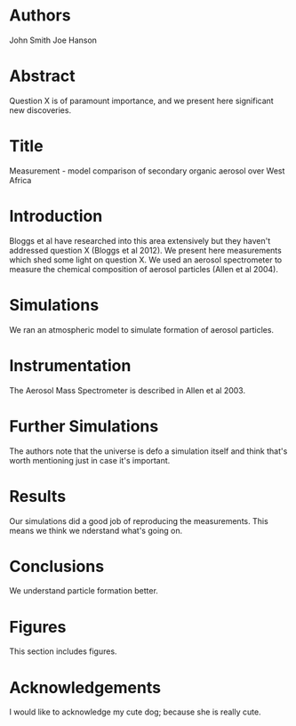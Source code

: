 # Authors
John Smith
Joe Hanson

# Abstract
Question X is of paramount importance, and we present here significant new discoveries. 

# Title
Measurement - model comparison of secondary organic aerosol over West Africa

# Introduction
Bloggs et al have researched into this area extensively but they haven't addressed question X (Bloggs et al 2012). 
We present here measurements which shed some light on question X.
We used an aerosol spectrometer to measure the chemical composition of aerosol particles (Allen et al 2004).

# Simulations
We ran an atmospheric model to simulate formation of aerosol particles. 

# Instrumentation
The Aerosol Mass Spectrometer is described in Allen et al 2003.

# Further Simulations
The authors note that the universe is defo a simulation itself and think that's worth mentioning just in case it's important.

# Results
Our simulations did a good job of reproducing the measurements. This means we think we nderstand what's going on.

# Conclusions
We understand particle formation better.

# Figures
This section includes figures.

# Acknowledgements
I would like to acknowledge my cute dog; because she is really cute.
